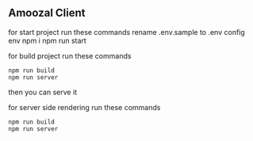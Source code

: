 ## Amoozal Client

for start project run these commands
    rename .env.sample to .env
    config env
    npm i
    npm run start

for build project run these commands

    npm run build
    npm run server

then you can serve it

for server side rendering run these commands

    npm run build
    npm run server
 


